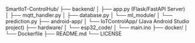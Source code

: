 SmartIoT-ControlHub/
├── backend/
│   ├── app.py  (Flask/FastAPI Server)
│   ├── mqtt_handler.py
│   ├── database.py
│   └── ml_module/
│       └── prediction.py
├── android-app/
│   └── IoTControlApp/  (Java Android Studio project)
├── hardware/
│   └── esp32_code/
│       └── main.ino
├── docker/
│   └── Dockerfile
├── README.md
└── LICENSE
